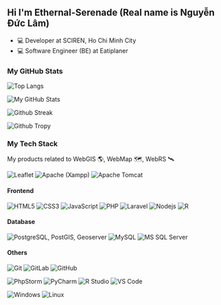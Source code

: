 ## Hi I'm Ethernal-Serenade (Real name is Nguyễn Đức Lâm)

+ :computer: Developer at SCIREN, Ho Chi Minh City
+ :computer: Software Engineer (BE) at Eatiplaner

### My GitHub Stats
![Top Langs](https://github-readme-stats.vercel.app/api/top-langs/?username=Ethernal-Serenade&langs_count=10&layout=compact&theme=tokyonight)

![My GitHub Stats](https://github-readme-stats.vercel.app/api?username=Ethernal-Serenade&show_icons=true&theme=tokyonight)

![Github Streak](https://github-readme-streak-stats.herokuapp.com/?user=Ethernal-Serenade&theme=algolia)

![Github Tropy](https://github-profile-trophy.vercel.app/?username=Ethernal-Serenade&column=8&margin-w=15&margin-h=15)

### My Tech Stack
My products related to WebGIS :earth_americas:, WebMap :world_map:, WebRS :artificial_satellite:

![Leaflet](https://img.shields.io/badge/-Leaflet-%23282C34?style=flat-square&logo=leaflet&logoColor=green&color=000000)
![Apache (Xampp)](https://img.shields.io/badge/-Apache-%23282C34?style=flat-square&logo=apache&logoColor=black&color=ffbf00)
![Apache Tomcat](https://img.shields.io/badge/-Tomcat-%23282C34?style=flat-square&logo=apache-tomcat&logoColor=black&color=ffbf00)

#### Frontend
![HTML5](https://img.shields.io/badge/-HTML5-%23E44D27?style=flat-square&logo=html5&logoColor=ffffff)
![CSS3](https://img.shields.io/badge/-CSS3-%231572B6?style=flat-square&logo=css3)
![JavaScript](https://img.shields.io/badge/-JavaScript-%23F7DF1C?style=flat-square&logo=javascript&logoColor=000000&labelColor=%23F7DF1C&color=%23FFCE5A)
![PHP](https://img.shields.io/badge/-PHP-%23F7DF1C?style=flat-square&logo=php&logoColor=000000&color=B472C1)
![Laravel](https://img.shields.io/badge/-Laravel-%23E44D27?style=flat-square&logo=laravel&logoColor=ffffff)
![Nodejs](https://img.shields.io/badge/-Nodejs-black?style=flat-square&logo=Node.js)
![R](https://img.shields.io/badge/-R-000000?style=flat-square&logo=r&logoColor=white&color=blue)

#### Database
![PostgreSQL, PostGIS, Geoserver](https://img.shields.io/badge/-PostgreSQL-336791?style=flat-square&logo=postgresql)
![MySQL](https://img.shields.io/badge/-MySQL-CC2927?style=flat-square&logo=mysql&logoColor=white&color=blue)
![MS SQL Server](http://img.shields.io/badge/-MS%20SQL%20Server-CC2927?style=flat-square&logo=microsoft-sql-server&logoColor=ffffff)

#### Others
![Git](https://img.shields.io/badge/-Git-%23F05032?style=flat-square&logo=git&logoColor=%23ffffff)
![GitLab](https://img.shields.io/badge/-GitLab-FCA121?style=flat-square&logo=gitlab)
![GitHub](https://img.shields.io/badge/-GitHub-181717?style=flat-square&logo=github)

![PhpStorm](https://img.shields.io/badge/-PhpStorm-000000?style=flat-square&logo=phpstorm&logoColor=fff&color=8e1f67)
![PyCharm](https://img.shields.io/badge/-PyCharm-000000?style=flat-square&logo=pycharm&logoColor=000&color=77f400)
![R Studio](https://img.shields.io/badge/-RStudio-000000?style=flat-square&logo=rstudio&logoColor=white&color=blue)
![VS Code](http://img.shields.io/badge/-VS%20Code-007ACC?style=flat-square&logo=visual-studio-code&logoColor=ffffff)

![Windows](http://img.shields.io/badge/-Windows-0078D6?style=flat-square&logo=windows&logoColor=ffffff)
![Linux](https://img.shields.io/badge/-Linux-0078D6?style=flat-square&logo=linux&logoColor=white&color=black)
